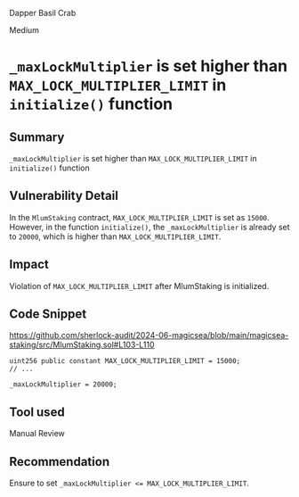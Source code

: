 Dapper Basil Crab

Medium

# `_maxLockMultiplier` is set higher than `MAX_LOCK_MULTIPLIER_LIMIT` in `initialize()` function

## Summary
`_maxLockMultiplier` is set higher than `MAX_LOCK_MULTIPLIER_LIMIT` in `initialize()` function

## Vulnerability Detail
In the `MlumStaking` contract, `MAX_LOCK_MULTIPLIER_LIMIT` is set as `15000`. However, in the function `initialize()`, the `_maxLockMultiplier` is already set to `20000`, which is higher than `MAX_LOCK_MULTIPLIER_LIMIT`.

## Impact
Violation of `MAX_LOCK_MULTIPLIER_LIMIT` after MlumStaking is initialized. 

## Code Snippet
https://github.com/sherlock-audit/2024-06-magicsea/blob/main/magicsea-staking/src/MlumStaking.sol#L103-L110

```solidity
uint256 public constant MAX_LOCK_MULTIPLIER_LIMIT = 15000;
// ...

_maxLockMultiplier = 20000;
```

## Tool used

Manual Review

## Recommendation
Ensure to set `_maxLockMultiplier <= MAX_LOCK_MULTIPLIER_LIMIT`.
